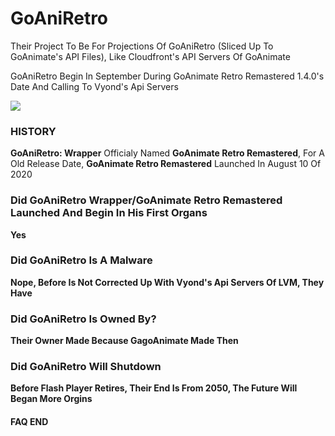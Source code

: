 # GoAniRetro
Their Project To Be For Projections Of GoAniRetro (Sliced Up To GoAnimate's API Files), Like Cloudfront's API Servers Of GoAnimate

GoAniRetro Begin In September During GoAnimate Retro Remastered 1.4.0's Date And Calling To Vyond's Api Servers

<img src="https://avatars1.githubusercontent.com/u/73859126?s=200&v=4">

<h3>HISTORY</h3>

<strong>GoAniRetro: Wrapper</strong> Officialy Named <strong>GoAnimate Retro Remastered</strong>, For A Old Release Date, <strong>GoAnimate Retro Remastered</strong> Launched In August 10 Of 2020

<h3>Did GoAniRetro Wrapper/GoAnimate Retro Remastered Launched And Begin In His First Organs</h3>

<strong>Yes</strong>

<h3>Did GoAniRetro Is A Malware</h3>
<strong>Nope, Before Is Not Corrected Up With Vyond's Api Servers Of LVM, They Have</strong>

<h3>Did GoAniRetro Is Owned By?</h3>

<strong>Their Owner Made Because GagoAnimate Made Then</strong>

<h3>Did GoAniRetro Will Shutdown</h3>

<strong>Before Flash Player Retires, Their End Is From 2050, The Future Will Began More Orgins</strong>

<faqInfo></faqInfo>

<h4>FAQ END</h4>
